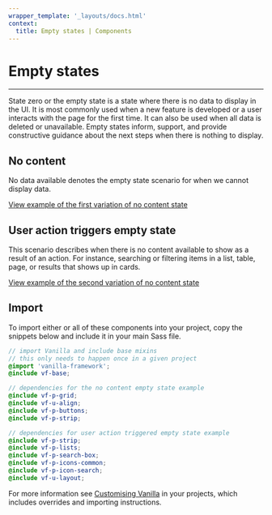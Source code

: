 ```yaml
---
wrapper_template: '_layouts/docs.html'
context:
  title: Empty states | Components
---
```


# Empty states

<hr>

State zero or the empty state is a state where there is no data to display in the UI. It is most commonly used when a new feature is developed or a user interacts with the page for the first time. It can also be used when all data is deleted or unavailable. Empty states inform, support, and provide constructive guidance about the next steps when there is nothing to display.

## No content

No data available denotes the empty state scenario for when we cannot display data.

<div class="embedded-example"><a href="/docs/examples/patterns/empty-state/no-content" class="js-example">
View example of the first variation of no content state
</a></div>

## User action triggers empty state

This scenario describes when there is no content available to show as a result of an action. For instance, searching or filtering items in a list, table, page, or results that shows up in cards.

<div class="embedded-example"><a href="/docs/examples/patterns/empty-state/user-triggered" class="js-example">
View example of the second variation of no content state
</a></div>

## Import

To import either or all of these components into your project, copy the snippets below and include it in your main Sass file.

```scss
// import Vanilla and include base mixins
// this only needs to happen once in a given project
@import 'vanilla-framework';
@include vf-base;

// dependencies for the no content empty state example
@include vf-p-grid;
@include vf-u-align;
@include vf-p-buttons;
@include vf-p-strip;

// dependencies for user action triggered empty state example
@include vf-p-strip;
@include vf-p-lists;
@include vf-p-search-box;
@include vf-p-icons-common;
@include vf-p-icon-search;
@include vf-u-layout;
```

For more information see [Customising Vanilla](/docs/customising-vanilla/) in your projects, which includes overrides and importing instructions.
